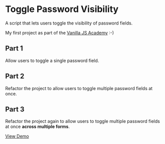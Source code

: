# Toggle Password Visibility

A script that lets users toggle the visibility of password fields.

My first project as part of the [Vanilla JS Academy](https://vanillajsacademy.com/) :-)

## Part 1

Allow users to toggle a single password field.

## Part 2

Refactor the project to allow users to toggle multiple password fields at once.

## Part 3

Refactor the project again to allow users to toggle multiple password fields at once **across multiple forms**.

[View Demo](https://kieranbarker.github.io/toggle-password-visibility/)